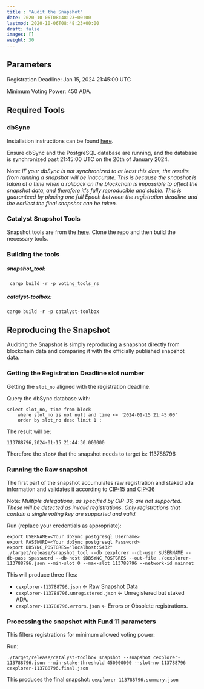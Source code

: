 ```yaml
---
title : "Audit the Snapshot"
date: 2020-10-06T08:48:23+00:00
lastmod: 2020-10-06T08:48:23+00:00
draft: false
images: []
weight: 30
---
```


## Parameters

Registration Deadline: Jan 15, 2024 21:45:00 UTC

Minimum Voting Power:  450 ADA.

## Required Tools

### dbSync

Installation instructions can be found [here](https://github.com/IntersectMBO/cardano-db-sync/blob/master/doc/docker.md).

Ensure dbSync and the PostgreSQL database are running, and the database is synchronized past 21:45:00 UTC on the 20th of January 2024.

Note: *IF your dbSync is not synchronized to at least this date, the results from running a snapshot will be inaccurate.  This is because the snapshot is taken at a time when a rollback on the blockchain is impossible to affect the snapshot data, and therefore it's fully reproducible and stable.  This is guaranteed by placing one full Epoch between the registration deadline and the earliest the final snapshot can be taken.*

### Catalyst Snapshot Tools

Snapshot tools are from the [here](https://github.com/input-output-hk/catalyst-core).  Clone the repo and then build the necessary tools.

### Building the tools

##### snapshot_tool:

```
 cargo build -r -p voting_tools_rs
```

##### catalyst-toolbox:

```
cargo build -r -p catalyst-toolbox
```

## Reproducing the Snapshot

Auditing the Snapshot is simply reproducing a snapshot directly from blockchain data and comparing it with the officially published snapshot data.

### Getting the Registration Deadline slot number

Getting the `slot_no` aligned with the registration deadline.

Query the dbSync database with:

```
select slot_no, time from block
    where slot_no is not null and time <= '2024-01-15 21:45:00'
    order by slot_no desc limit 1 ;
```

The result will be:

```
113788796,2024-01-15 21:44:30.000000
```

Therefore the `slot#` that the snapshot needs to target is: 113788796

### Running the Raw snapshot

The first part of the snapshot accumulates raw registration and staked ada information and validates it according to [CIP-15](https://cips.cardano.org/cip/CIP-15/) and [CIP-36](https://cips.cardano.org/cip/CIP-36/)

Note: *Multiple delegations, as specified by CIP-36, are not supported.  These will be detected as invalid registrations.  Only registrations that contain a single voting key are supported and valid.*

Run (replace your credentials as appropriate):

```
export USERNAME=<Your dbSync postgresql Username>
export PASSWORD=<Your dbSync postgresql Password>
export DBSYNC_POSTGRES="localhost:5432"
./target/release/snapshot_tool --db cexplorer --db-user $USERNAME --db-pass $password --db-host $DBSYNC_POSTGRES --out-file ./cexplorer-113788796.json --min-slot 0 --max-slot 113788796 --network-id mainnet
```

This will produce three files:

- `cexplorer-113788796.json` <- Raw Snapshot Data
- `cexplorer-113788796.unregistered.json` <- Unregistered but staked ADA.
- `cexplorer-113788796.errors.json` <- Errors or Obsolete registrations.

### Processing the snapshot with Fund 11 parameters

This filters registrations for minimum allowed voting power:

Run:

```
./target/release/catalyst-toolbox snapshot --snapshot cexplorer-113788796.json --min-stake-threshold 450000000 --slot-no 113788796 cexplorer-113788796.final.json
```

This produces the final snapshot: `cexplorer-113788796.summary.json`